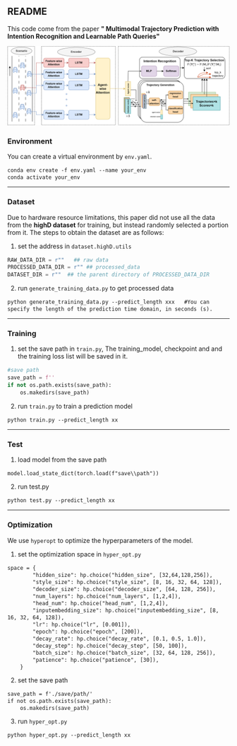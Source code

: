 ## README

This code come from the paper **" Multimodal Trajectory Prediction with Intention Recognition and Learnable Path Queries"**

![](overall_frame.png)

### Environment

You can create a virtual environment by `env.yaml`.

```shell
conda env create -f env.yaml --name your_env
conda activate your_env
```

---

### Dataset 

Due to hardware resource limitations, this paper did not use all the data from the **highD dataset** for training, but instead randomly selected a portion from it.  The steps to obtain  the dataset are as follows:

1. set the address in `dataset.highD.utils`

```python
RAW_DATA_DIR = r""   ## raw data
PROCESSED_DATA_DIR = r"" ## processed_data
DATASET_DIR = r""  ## the parent directory of PROCESSED_DATA_DIR
```

2. run `generate_training_data.py` to get processed data

```shell
python generate_training_data.py --predict_length xxx   #You can specify the length of the prediction time domain, in seconds (s).
```

---

### Training 

1. set the save path in `train.py`, The training_model, checkpoint and and the training loss list will be saved in it.

```python
#save path
save_path = f''
if not os.path.exists(save_path):
    os.makedirs(save_path)
```



2. run `train.py` to train a prediction model

```shel
python train.py --predict_length xx
```

---

### Test

1. load model from the save path

```
model.load_state_dict(torch.load(f"save\\path"))
```

2. run test.py

```
python test.py --predict_length xx
```

---

### Optimization

We use `hyperopt` to optimize the hyperparameters of the model.

1. set the optimization space in `hyper_opt.py`

```
space = {
        "hidden_size": hp.choice("hidden_size", [32,64,128,256]),
        "style_size": hp.choice("style_size", [8, 16, 32, 64, 128]),
        "decoder_size": hp.choice("decoder_size", [64, 128, 256]),
        "num_layers": hp.choice("num_layers", [1,2,4]),
        "head_num": hp.choice("head_num", [1,2,4]),
        "inputembedding_size": hp.choice("inputembedding_size", [8, 16, 32, 64, 128]), 
        "lr": hp.choice("lr", [0.001]),
        "epoch": hp.choice("epoch", [200]),
        "decay_rate": hp.choice("decay_rate", [0.1, 0.5, 1.0]),
        "decay_step": hp.choice("decay_step", [50, 100]),
        "batch_size": hp.choice("batch_size", [32, 64, 128, 256]),
        "patience": hp.choice("patience", [30]),
    }
```

2. set the save path

```
save_path = f'./save/path/'
if not os.path.exists(save_path):
    os.makedirs(save_path)
```

3. run `hyper_opt.py`

```
python hyper_opt.py --predict_length xx
```

